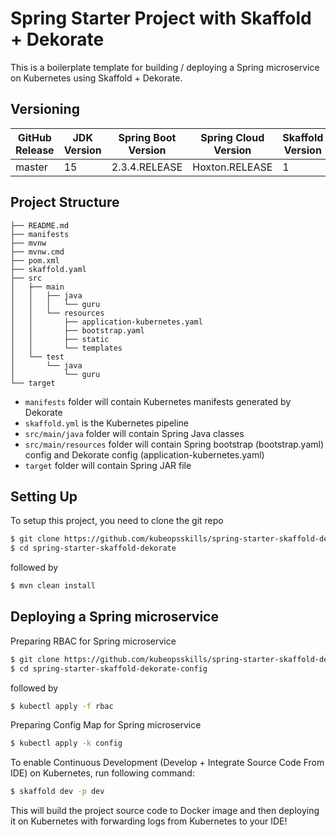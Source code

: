 # Spring Starter Project with Skaffold + Dekorate

This is a boilerplate template for building / deploying a Spring microservice on Kubernetes using Skaffold + Dekorate.

## Versioning
| GitHub Release | JDK Version | Spring Boot Version | Spring Cloud Version | Skaffold Version | Dekorate Version | Jib Version
|----------------|------------ |---------------------|----------------------|------------------|------------------|------------|
| master | 15 | 2.3.4.RELEASE| Hoxton.RELEASE | 1 | 0.13.2 | 2.6.0

## Project Structure
```
├── README.md
├── manifests
├── mvnw
├── mvnw.cmd
├── pom.xml
├── skaffold.yaml
├── src
│   ├── main
│   │   ├── java
│   │   │   └── guru
│   │   └── resources
│   │       ├── application-kubernetes.yaml
│   │       ├── bootstrap.yaml
│   │       ├── static
│   │       └── templates
│   └── test
│       └── java
│           └── guru
└── target
```

- `manifests` folder will contain Kubernetes manifests generated by Dekorate
- `skaffold.yml` is the Kubernetes pipeline
- `src/main/java` folder will contain Spring Java classes
- `src/main/resources` folder will contain Spring bootstrap (bootstrap.yaml) config and Dekorate config (application-kubernetes.yaml)
- `target` folder will contain Spring JAR file

## Setting Up

To setup this project, you need to clone the git repo

```sh
$ git clone https://github.com/kubeopsskills/spring-starter-skaffold-dekorate.git
$ cd spring-starter-skaffold-dekorate
```

followed by

```sh
$ mvn clean install
```

## Deploying a Spring microservice

Preparing RBAC for Spring microservice

```sh
$ git clone https://github.com/kubeopsskills/spring-starter-skaffold-dekorate-config.git
$ cd spring-starter-skaffold-dekorate-config
```

followed by

```sh
$ kubectl apply -f rbac
```

Preparing Config Map for Spring microservice

```sh
$ kubectl apply -k config
```

To enable Continuous Development (Develop + Integrate Source Code From IDE) on Kubernetes, run following command:

```sh
$ skaffold dev -p dev
```

This will build the project source code to Docker image and then deploying it on Kubernetes with forwarding logs from Kubernetes to your IDE!
